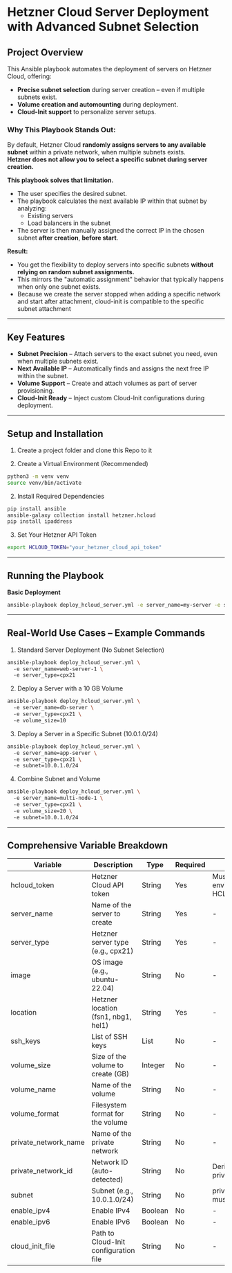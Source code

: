 # Hetzner Cloud Server Deployment with Advanced Subnet Selection  

## Project Overview  
This Ansible playbook automates the deployment of servers on Hetzner Cloud, offering:  
- **Precise subnet selection** during server creation – even if multiple subnets exist.  
- **Volume creation and automounting** during deployment.  
- **Cloud-Init support** to personalize server setups.  

### Why This Playbook Stands Out:  
By default, Hetzner Cloud **randomly assigns servers to any available subnet** within a private network, when multiple subnets exists.  
**Hetzner does not allow you to select a specific subnet during server creation.**  

**This playbook solves that limitation.**  
- The user specifies the desired subnet.  
- The playbook calculates the next available IP within that subnet by analyzing:  
  - Existing servers  
  - Load balancers in the subnet  
- The server is then manually assigned the correct IP in the chosen subnet **after creation**, **before start**.  

**Result:**  
- You get the flexibility to deploy servers into specific subnets **without relying on random subnet assignments.**  
- This mirrors the "automatic assignment" behavior that typically happens when only one subnet exists.  
- Because we create the server stopped when adding a specific network and start after attachment, cloud-init is compatible to the specific subnet attachment

---

## Key Features  
- **Subnet Precision** – Attach servers to the exact subnet you need, even when multiple subnets exist.  
- **Next Available IP** – Automatically finds and assigns the next free IP within the subnet.  
- **Volume Support** – Create and attach volumes as part of server provisioning.  
- **Cloud-Init Ready** – Inject custom Cloud-Init configurations during deployment.  

---

## Setup and Installation  

1. Create a project folder and clone this Repo to it

2. Create a Virtual Environment (Recommended)  
```bash
python3 -m venv venv  
source venv/bin/activate  
```

2. Install Required Dependencies  
```bash
pip install ansible  
ansible-galaxy collection install hetzner.hcloud  
pip install ipaddress  
```

3. Set Your Hetzner API Token  
```bash
export HCLOUD_TOKEN="your_hetzner_cloud_api_token"  
```
---

## Running the Playbook  

**Basic Deployment**  
```bash
ansible-playbook deploy_hcloud_server.yml -e server_name=my-server -e server_type=cpx21  
```

---

## Real-World Use Cases – Example Commands  

1. Standard Server Deployment (No Subnet Selection)  
```bash
ansible-playbook deploy_hcloud_server.yml \  
  -e server_name=web-server-1 \  
  -e server_type=cpx21  
```

2. Deploy a Server with a 10 GB Volume  
```bash
ansible-playbook deploy_hcloud_server.yml \  
  -e server_name=db-server \  
  -e server_type=cpx21 \  
  -e volume_size=10  
```

3. Deploy a Server in a Specific Subnet (10.0.1.0/24)  
```bash
ansible-playbook deploy_hcloud_server.yml \  
  -e server_name=app-server \  
  -e server_type=cpx21 \  
  -e subnet=10.0.1.0/24  
```

4. Combine Subnet and Volume  
```bash
ansible-playbook deploy_hcloud_server.yml \  
  -e server_name=multi-node-1 \  
  -e server_type=cpx21 \  
  -e volume_size=20 \  
  -e subnet=10.0.1.0/24  
```

---

## Comprehensive Variable Breakdown  

| Variable               | Description                                         | Type     | Required     | Dependencies                                     | Default Value              |  
|-----------------------|-----------------------------------------------------|----------|--------------|--------------------------------------------------|----------------------------|  
| hcloud_token           | Hetzner Cloud API token                             | String   | Yes          | Must be set in the environment as HCLOUD_TOKEN   | -                          |  
| server_name            | Name of the server to create                        | String   | Yes          | -                                                | example-server             |  
| server_type            | Hetzner server type (e.g., cpx21)                   | String   | Yes          | -                                                | cpx21                      |  
| image                  | OS image (e.g., ubuntu-22.04)                       | String   | No           | -                                                | ubuntu-22.04               |  
| location               | Hetzner location (fsn1, nbg1, hel1)                 | String   | Yes          | -                                                | fsn1                       |  
| ssh_keys               | List of SSH keys                                    | List     | No           | -                                                | []                         |  
| volume_size            | Size of the volume to create (GB)                   | Integer  | No           | -                                                | null                       |  
| volume_name            | Name of the volume                                  | String   | No           | -                                                | server_name-volume         |  
| volume_format          | Filesystem format for the volume                    | String   | No           | -                                                | ext4                       |  
| private_network_name   | Name of the private network                         | String   | No           | -                                                | null                       |  
| private_network_id     | Network ID (auto-detected)                          | String   | No           | Derived from private_network_name                | null                       |  
| subnet                 | Subnet (e.g., 10.0.1.0/24)                          | String   | No           | private_network_name must be defined             | null                       |  
| enable_ipv4            | Enable IPv4                                         | Boolean  | No           | -                                                | true                       |  
| enable_ipv6            | Enable IPv6                                         | Boolean  | No           | -                                                | true                       |  
| cloud_init_file        | Path to Cloud-Init configuration file               | String   | No           | -                                                | cloud-init/cloud-init.yaml |
